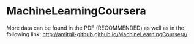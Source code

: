 # MachineLearningCoursera
More data can be found in the PDF (RECOMMENDED)
as well as in the following link:
http://amitgil-github.github.io/MachineLearningCoursera/
